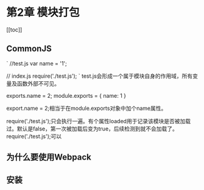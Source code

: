 # 第2章 模块打包

[[toc]]

## CommonJS

`
//test.js
var name = '1';

// index.js
require('./test.js');
` 
test.js会形成一个属于模块自身的作用域，所有变量及函数外部不可见。

exports.name = 2;
module.exports = {
    name: 1
}

export.name = 2;相当于在module.exports对象中加个name属性。


require('./test.js');只会执行一遍。有个属性loaded用于记录该模块是否被加载过。默认是false，第一次被加载后变为true，后续检测到就不会加载了。
require('./test.js');可以

## 为什么要使用Webpack

## 安装
